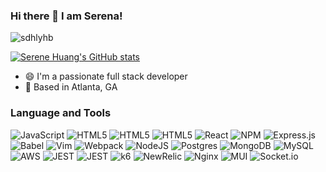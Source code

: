 ### Hi there 👋 I am Serena!
<p align="left"> <img src="https://komarev.com/ghpvc/?username=sdhlyhb&label=Profile%20views&color=0e75b6&style=flat" alt="sdhlyhb" /> </p>

[![Serene Huang's GitHub stats](https://github-readme-stats.vercel.app/api?username=sdhlyhb&&hide=stars,issues&count_private=true&show_icons=true&theme=radical)](https://github.com/sdhlyhb/)

- 😄 I'm a passionate full stack developer
- 📍 Based in Atlanta, GA

### Language and Tools

![JavaScript](https://img.shields.io/badge/javascript-%23323330.svg?style=for-the-badge&logo=javascript&logoColor=%23F7DF1E)
![HTML5](https://img.shields.io/badge/html5-%23E34F26.svg?style=for-the-badge&logo=html5&logoColor=white)
![HTML5](https://img.shields.io/badge/css3-1572B6.svg?style=for-the-badge&logo=css3&logoColor=white)
![HTML5](https://img.shields.io/badge/CssModule-000000.svg?style=for-the-badge&logo=css-modules&logoColor=white)
![React](https://img.shields.io/badge/react-%2320232a.svg?style=for-the-badge&logo=react&logoColor=%2361DAFB)
![NPM](https://img.shields.io/badge/NPM-%23000000.svg?style=for-the-badge&logo=npm&logoColor=white)
![Express.js](https://img.shields.io/badge/express.js-%23404d59.svg?style=for-the-badge&logo=express&logoColor=%2361DAFB)
![Babel](https://img.shields.io/badge/Babel-F9DC3e?style=for-the-badge&logo=babel&logoColor=black)
![Vim](https://img.shields.io/badge/VIM-%2311AB00.svg?style=for-the-badge&logo=vim&logoColor=white)
![Webpack](https://img.shields.io/badge/webpack-%238DD6F9.svg?style=for-the-badge&logo=webpack&logoColor=black)
![NodeJS](https://img.shields.io/badge/node.js-6DA55F?style=for-the-badge&logo=node.js&logoColor=white)
![Postgres](https://img.shields.io/badge/postgres-%23316192.svg?style=for-the-badge&logo=postgresql&logoColor=white)
![MongoDB](https://img.shields.io/badge/MongoDB-%234ea94b.svg?style=for-the-badge&logo=mongodb&logoColor=white)
![MySQL](https://img.shields.io/badge/mysql-%2300f.svg?style=for-the-badge&logo=mysql&logoColor=white)
![AWS](https://img.shields.io/badge/AWS-%23FF9900.svg?style=for-the-badge&logo=amazon-aws&logoColor=white)
![JEST](https://img.shields.io/badge/JEST-C21325.svg?style=for-the-badge&logo=jest&logoColor=white)
![JEST](https://img.shields.io/badge/VSCode-007ACC.svg?style=for-the-badge&logo=visual-studio-code&logoColor=white)
![k6](https://img.shields.io/badge/k6-7D64FF.svg?style=for-the-badge&logo=k6&logoColor=white)
![NewRelic](https://img.shields.io/badge/NewRelic-008C99.svg?style=for-the-badge&logo=new-relic&logoColor=white)
![Nginx](https://img.shields.io/badge/Nginx-009639.svg?style=for-the-badge&logo=nginx&logoColor=white)
![MUI](https://img.shields.io/badge/MUI-007FFF.svg?style=for-the-badge&logo=MUI&logoColor=white)
![Socket.io](https://img.shields.io/badge/Socket.io-fff.svg?style=for-the-badge&logo=Socket.io&logoColor=black)




<!--
**sdhlyhb/sdhlyhb** is a ✨ _special_ ✨ repository because its `README.md` (this file) appears on your GitHub profile.

Here are some ideas to get you started:

- 🔭 I’m currently working on ...
- 🌱 I’m currently learning ...
- 👯 I’m looking to collaborate on ...
- 🤔 I’m looking for help with ...
- 💬 Ask me about ...
- 📫 How to reach me: ...
- 😄 Pronouns: ...
- ⚡ Fun fact: ...
-->
